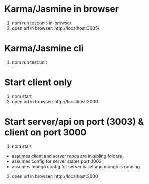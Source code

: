 # Karma/Jasmine in browser
1. npm run test:unit-in-browser
2. open url in browser: http://localhost:3005/

# Karma/Jasmine cli
1. npm run test:unit

# Start client only
1. npm start
2. open url in browser: http://localhost:3000

# Start server/api on port (3003) & client on port 3000
1. npm start
 - assumes client and server repos are in sibling folders
 - assumes config for server states port 3003
 - assumes mongo config for server is set and mongo is running
2. open url in browser: http://localhost:3000